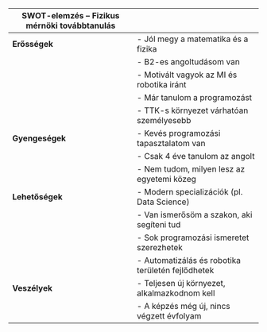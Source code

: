| **SWOT-elemzés – Fizikus mérnöki továbbtanulás** |                                                   |
| ------------------------------------------------ | ------------------------------------------------- |
| **Erősségek**                                    | - Jól megy a matematika és a fizika               |
|                                                  | - B2-es angoltudásom van                          |
|                                                  | - Motivált vagyok az MI és robotika iránt         |
|                                                  | - Már tanulom a programozást                      |
|                                                  | - TTK-s környezet várhatóan személyesebb          |
| **Gyengeségek**                                  | - Kevés programozási tapasztalatom van            |
|                                                  | -  Csak 4 éve tanulom az angolt                   |
|                                                  | - Nem tudom, milyen lesz az egyetemi közeg        |
| **Lehetőségek**                                  | - Modern specializációk (pl. Data Science)        |
|                                                  | -  Van ismerősöm a szakon, aki segíteni tud       |
|                                                  | - Sok programozási ismeretet szerezhetek          |
|                                                  | - Automatizálás és robotika területén fejlődhetek |
| **Veszélyek**                                    | - Teljesen új környezet, alkalmazkodnom kell      |
|                                                  | - A képzés még új, nincs végzett évfolyam         |